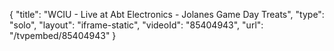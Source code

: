 {
    "title": "WCIU - Live at Abt Electronics - Jolanes Game Day Treats",
    "type": "solo",
    "layout": "iframe-static",
    "videoId": "85404943",
    "url": "\/tvpembed\/85404943"
}